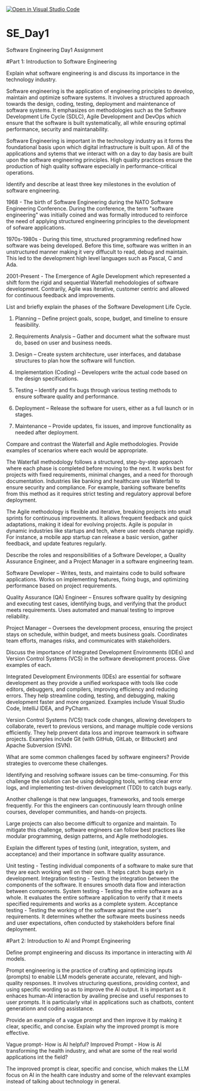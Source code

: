 [![Open in Visual Studio Code](https://classroom.github.com/assets/open-in-vscode-2e0aaae1b6195c2367325f4f02e2d04e9abb55f0b24a779b69b11b9e10269abc.svg)](https://classroom.github.com/online_ide?assignment_repo_id=18378311&assignment_repo_type=AssignmentRepo)
# SE_Day1
Software Engineering Day1 Assignment

#Part 1: Introduction to Software Engineering

Explain what software engineering is and discuss its importance in the technology industry.

Software engineering is the application of engineering principles to develop, maintain and optimize software systems. It involves a structured approach towards the design, coding, testing, deployment and maintenance of software systems. It emphasizes on methodologies such as the Software Development Life Cycle (SDLC), Agile Development and DevOps which ensure that the software is built systematically, all while ensuring optimal performance, security and maintanability.

Software Engineering is important in the technology industry as it forms the foundational basis upon which digital infrastructure is built upon. All of the applications and sytems that we interact with on a day to day basis are built upon the software engineering principles. High quality practices ensure the production of high quality software especially in performance-critical operations.

Identify and describe at least three key milestones in the evolution of software engineering.

1968 - The birth of Software Engineering during the NATO Software Engineering Conference. During the conference, the term "software engineering" was initially coined and was formally introduced to reinforce the need of applying structured engineering principles to the development of sofware applications.

1970s-1980s - During this time, structured programming redefined how software was being developed. Before this time, software was written in an unstructured manner making it very diffucult to read, debug and maintain. This led to the development high level languages such as Pascal, C and Ada.

2001-Present - The Emergence of Agile Development which represented a shift form the rigid and sequential Waterfall mehodologies of software development. Contrarily, Agile was iterative, customer centric and allowed for continuous feedback and improvements.

List and briefly explain the phases of the Software Development Life Cycle.

1. Planning – Define project goals, scope, budget, and timeline to ensure feasibility.

2. Requirements Analysis – Gather and document what the software must do, based on user and business needs.

3. Design – Create system architecture, user interfaces, and database structures to plan how the software will function.

4. Implementation (Coding) – Developers write the actual code based on the design specifications.

5. Testing – Identify and fix bugs through various testing methods to ensure software quality and performance.

6. Deployment – Release the software for users, either as a full launch or in stages.

7. Maintenance – Provide updates, fix issues, and improve functionality as needed after deployment.

Compare and contrast the Waterfall and Agile methodologies. Provide examples of scenarios where each would be appropriate.

The Waterfall methodology follows a structured, step-by-step approach where each phase is completed before moving to the next. It works best for projects with fixed requirements, minimal changes, and a need for thorough documentation. Industries like banking and healthcare use Waterfall to ensure security and compliance. For example, banking software benefits from this method as it requires strict testing and regulatory approval before deployment.

The Agile methodology is flexible and iterative, breaking projects into small sprints for continuous improvements. It allows frequent feedback and quick adaptations, making it ideal for evolving projects. Agile is popular in dynamic industries like startups and tech, where user needs change rapidly. For instance, a mobile app startup can release a basic version, gather feedback, and update features regularly.

Describe the roles and responsibilities of a Software Developer, a Quality Assurance Engineer, and a Project Manager in a software engineering team.

Software Developer – Writes, tests, and maintains code to build software applications. Works on implementing features, fixing bugs, and optimizing performance based on project requirements.

Quality Assurance (QA) Engineer – Ensures software quality by designing and executing test cases, identifying bugs, and verifying that the product meets requirements. Uses automated and manual testing to improve reliability.

Project Manager – Oversees the development process, ensuring the project stays on schedule, within budget, and meets business goals. Coordinates team efforts, manages risks, and communicates with stakeholders.

Discuss the importance of Integrated Development Environments (IDEs) and Version Control Systems (VCS) in the software development process. Give examples of each.

Integrated Development Environments (IDEs) are essential for software development as they provide a unified workspace with tools like code editors, debuggers, and compilers, improving efficiency and reducing errors. They help streamline coding, testing, and debugging, making development faster and more organized. Examples include Visual Studio Code, IntelliJ IDEA, and PyCharm.

Version Control Systems (VCS) track code changes, allowing developers to collaborate, revert to previous versions, and manage multiple code versions efficiently. They help prevent data loss and improve teamwork in software projects. Examples include Git (with GitHub, GitLab, or Bitbucket) and Apache Subversion (SVN).

What are some common challenges faced by software engineers? Provide strategies to overcome these challenges.

Identifying and resolving software issues can be time-consuming. For this challenge the solution can be using debugging tools, writing clear error logs, and implementing test-driven development (TDD) to catch bugs early.

Another challenge is that new languages, frameworks, and tools emerge frequently. For this the engineers can continuously learn through online courses, developer communities, and hands-on projects.

Large projects can also become difficult to organize and maintain. To mitigate this challenge, software engineers can follow best practices like modular programming, design patterns, and Agile methodologies.

Explain the different types of testing (unit, integration, system, and acceptance) and their importance in software quality assurance.

Unit testing - Testing individual components of a software to make sure that they are each working well on their own.  It helps catch bugs early in development.
Integration testing - Testing the integration between the components of the software. It ensures smooth data flow and interaction between components.
System testing - Testing the entire software as a whole. It evaluates the entire software application to verify that it meets specified requirements and works as a complete system.
Acceptance testing - Testing the working of the software against the user's requirements. It determines whether the software meets business needs and user expectations, often conducted by stakeholders before final deployment.

#Part 2: Introduction to AI and Prompt Engineering


Define prompt engineering and discuss its importance in interacting with AI models.

Prompt engineering is the practice of crafting and optimizing inputs (prompts) to  enable LLM models generate accurate, relevant, and high-quality responses. It involves structuring questions, providing context, and using specific wording so as to improve the AI output. It is important as it enhaces human-AI interaction by availing precise and useful responses to user prompts. It is particularly vital in applications such as chatbots, content generationn and coding assistance.

Provide an example of a vague prompt and then improve it by making it clear, specific, and concise. Explain why the improved prompt is more effective.

Vague prompt- How is AI helpful?
Improved Prompt - How is AI transforming the health industry, and what are some of the real world applications int the field?

The improved prompt is clear, specific and concise, which makes the LLM focus on AI in the health care industry and some of the relevvant examples instead of talking about technology in general.
